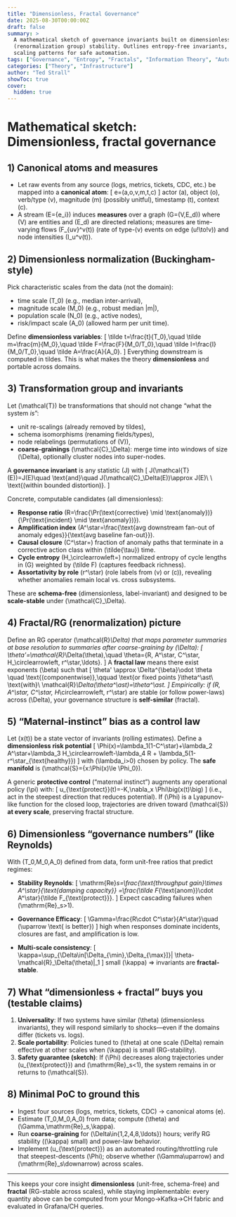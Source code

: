 ```yaml
---
title: "Dimensionless, Fractal Governance"
date: 2025-08-30T00:00:00Z
draft: false
summary: >
  A mathematical sketch of governance invariants built on dimensionless normalization and fractal
  (renormalization group) stability. Outlines entropy-free invariants, control laws, and universal
  scaling patterns for safe automation.
tags: ["Governance", "Entropy", "Fractals", "Information Theory", "Automation"]
categories: ["Theory", "Infrastructure"]
author: "Ted Strall"
showToc: true
cover:
  hidden: true
---
```


# Mathematical sketch: Dimensionless, fractal governance

## 1) Canonical atoms and measures
- Let raw events from any source (logs, metrics, tickets, CDC, etc.) be mapped into a **canonical atom**:
  \[
  e=(a,o,v,m,t,c)
  \]
  actor \(a\), object \(o\), verb/type \(v\), magnitude \(m\) (possibly unitful), timestamp \(t\), context \(c\).
- A stream \(E=\{e_i\}\) induces **measures** over a graph \(G=(V,E_d)\) where \(V\) are entities and \(E_d\) are directed relations; measures are time-varying flows \(F_{uv}^v(t)\) (rate of type-\(v\) events on edge \(u\!\to\!v\)) and node intensities \(I_u^v(t)\).

## 2) Dimensionless normalization (Buckingham-style)
Pick characteristic scales from the data (not the domain):  
- time scale \(T_0\) (e.g., median inter-arrival),  
- magnitude scale \(M_0\) (e.g., robust median |m|),  
- population scale \(N_0\) (e.g., active nodes),  
- risk/impact scale \(A_0\) (allowed harm per unit time).

Define **dimensionless variables**:
\[
\tilde t=\frac{t}{T_0},\quad \tilde m=\frac{m}{M_0},\quad \tilde F=\frac{F}{M_0/T_0},\quad \tilde I=\frac{I}{M_0/T_0},\quad \tilde A=\frac{A}{A_0}.
\]
Everything downstream is computed in tildes. This is what makes the theory **dimensionless** and portable across domains.

## 3) Transformation group and invariants
Let \(\mathcal{T}\) be transformations that should not change “what the system *is*”:  
- unit re-scalings (already removed by tildes),  
- schema isomorphisms (renaming fields/types),  
- node relabelings (permutations of \(V\)),  
- **coarse-grainings** \(\mathcal{C}_\Delta\): merge time into windows of size \(\Delta\), optionally cluster nodes into super-nodes.

A **governance invariant** is any statistic \(J\) with
\[
J(\mathcal{T}(E))=J(E)\quad \text{and}\quad J(\mathcal{C}_\Delta(E))\approx J(E)\ \ \text{(within bounded distortion)}.
\]

Concrete, computable candidates (all dimensionless):
- **Response ratio** \(R=\frac{\Pr(\text{corrective} \mid \text{anomaly})}{\Pr(\text{incident} \mid \text{anomaly})}\).
- **Amplification index** \(A^\star=\frac{\text{avg downstream fan-out of anomaly edges}}{\text{avg baseline fan-out}}\).
- **Causal closure** \(C^\star=\) fraction of anomaly paths that terminate in a corrective action class within \(\tilde{\tau}\) time.  
- **Cycle entropy** \(H_\circlearrowleft=\) normalized entropy of cycle lengths in \(G\) weighted by \(\tilde F\) (captures feedback richness).
- **Assortativity by role** \(r^\star\) (role labels from \(v\) or \(c\)), revealing whether anomalies remain local vs. cross subsystems.

These are **schema-free** (dimensionless, label-invariant) and designed to be **scale-stable** under \(\mathcal{C}_\Delta\).

## 4) Fractal/RG (renormalization) picture
Define an RG operator \(\mathcal{R}_\Delta\) that maps parameter summaries at base resolution to summaries after coarse-graining by \(\Delta\):
\[
\theta'=\mathcal{R}_\Delta(\theta),\quad \theta=\{R, A^\star, C^\star, H_\circlearrowleft, r^\star,\ldots\}.
\]
A **fractal law** means there exist exponents \(\beta\) such that
\[
\theta' \approx \Delta^{\beta}\odot \theta \quad \text{(componentwise)},\qquad
\text{or fixed points }\theta^\ast\ \text{with}\ \mathcal{R}_\Delta(\theta^\ast)=\theta^\ast.
\]
Empirically: if \(R, A^\star, C^\star, H_\circlearrowleft, r^\star\) are stable (or follow power-laws) across \(\Delta\), your governance structure is **self-similar** (fractal).

## 5) “Maternal-instinct” bias as a control law
Let \(x(t)\) be a state vector of invariants (rolling estimates). Define a **dimensionless risk potential**
\[
\Phi(x)=\lambda_1(1-C^\star)+\lambda_2 A^\star+\lambda_3 H_\circlearrowleft-\lambda_4 R + \lambda_5(1-r^\star_{\text{healthy}})
\]
with \(\lambda_i>0\) chosen by policy. The **safe manifold** is \(\mathcal{S}=\{x:\Phi(x)\le \Phi_0\}\).

A generic **protective control** (“maternal instinct”) augments any operational policy \(\pi\) with:
\[
u_{\text{protect}}(t)=-K\,\nabla_x \Phi\big(x(t)\big)
\]
(i.e., act in the steepest direction that reduces potential). If \(\Phi\) is a Lyapunov-like function for the closed loop, trajectories are driven toward \(\mathcal{S}\) **at every scale**, preserving fractal structure.

## 6) Dimensionless “governance numbers” (like Reynolds)
With \(T_0,M_0,A_0\) defined from data, form unit-free ratios that predict regimes:

- **Stability Reynolds**:
\[
\mathrm{Re}_s=\frac{\text{throughput gain}\times A^\star}{\text{damping capacity}}
=\frac{\tilde F_{\text{anom}}\cdot A^\star}{\tilde F_{\text{protect}}}.
\]
Expect cascading failures when \(\mathrm{Re}_s>1\).

- **Governance Efficacy**:
\[
\Gamma=\frac{R\cdot C^\star}{A^\star}\quad (\uparrow \text{ is better})
\]
high when responses dominate incidents, closures are fast, and amplification is low.

- **Multi-scale consistency**:
\[
\kappa=\sup_{\Delta\in[\Delta_{\min},\Delta_{\max}]}\| \theta-\mathcal{R}_\Delta(\theta)\|_1
\]
small \(\kappa\) ⇒ invariants are **fractal-stable**.

## 7) What “dimensionless + fractal” buys you (testable claims)
1. **Universality**: If two systems have similar \(\theta\) (dimensionless invariants), they will respond similarly to shocks—even if the domains differ (tickets vs. logs).  
2. **Scale portability**: Policies tuned to \(\theta\) at one scale \(\Delta\) remain effective at other scales when \(\kappa\) is small (RG-stability).  
3. **Safety guarantee (sketch)**: If \(\Phi\) decreases along trajectories under \(u_{\text{protect}}\) and \(\mathrm{Re}_s<1\), the system remains in or returns to \(\mathcal{S}\).

## 8) Minimal PoC to ground this
- Ingest four sources (logs, metrics, tickets, CDC) → canonical atoms \(e\).  
- Estimate \(T_0,M_0,A_0\) from data; compute \(\theta\) and \(\Gamma,\mathrm{Re}_s,\kappa\).  
- Run **coarse-graining** for \(\Delta\in\{1,2,4,8,\ldots\}\) hours; verify RG stability (\(\kappa\) small) and power-law behavior.  
- Implement \(u_{\text{protect}}\) as an automated routing/throttling rule that steepest-descents \(\Phi\); observe whether \(\Gamma\uparrow\) and \(\mathrm{Re}_s\downarrow\) across scales.

---

This keeps your core insight **dimensionless** (unit-free, schema-free) and **fractal** (RG-stable across scales), while staying implementable: every quantity above can be computed from your Mongo→Kafka→CH fabric and evaluated in Grafana/CH queries.
